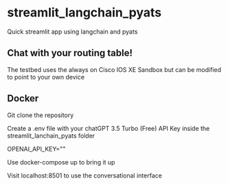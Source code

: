 # streamlit_langchain_pyats
Quick streamlit app using langchain and pyats 

## Chat with your routing table! 
The testbed uses the always on Cisco IOS XE Sandbox but can be modified to point to your own device 

## Docker
Git clone the repository

Create a .env file with your chatGPT 3.5 Turbo (Free) API Key inside the streamlit_lanchain_pyats folder 

OPENAI_API_KEY=""

Use docker-compose up to bring it up 

Visit localhost:8501 to use the conversational interface
